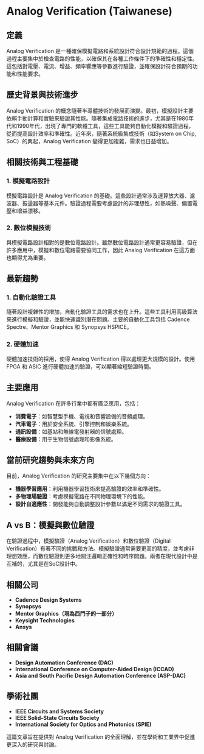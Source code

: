 # Analog Verification (Taiwanese)

## 定義

Analog Verification 是一種確保模擬電路和系統設計符合設計規範的過程。這個過程主要集中於檢查電路的性能，以確保其在各種工作條件下的準確性和穩定性。這包括對電壓、電流、增益、頻率響應等參數進行驗證，並確保設計符合預期的功能和性能要求。

## 歷史背景與技術進步

Analog Verification 的概念隨著半導體技術的發展而演變。最初，模擬設計主要依賴手動計算和實驗來驗證其性能。隨著集成電路技術的進步，尤其是在1980年代和1990年代，出現了專門的軟體工具，這些工具能夠自動化模擬和驗證過程，從而提高設計效率和準確性。近年來，隨著系統級集成技術（如System on Chip, SoC）的興起，Analog Verification 變得更加複雜，需求也日益增加。

## 相關技術與工程基礎

### 1. 模擬電路設計

模擬電路設計是 Analog Verification 的基礎。這些設計通常涉及運算放大器、濾波器、振盪器等基本元件。驗證過程需要考慮設計的非理想性，如熱噪聲、偏置電壓和增益漂移。

### 2. 數位模擬技術

與模擬電路設計相對的是數位電路設計。雖然數位電路設計通常更容易驗證，但在許多應用中，模擬和數位電路需要協同工作，因此 Analog Verification 在這方面也顯得尤為重要。

## 最新趨勢

### 1. 自動化驗證工具

隨著設計複雜性的增加，自動化驗證工具的需求也在上升。這些工具利用高級算法來進行模擬和驗證，並能快速識別潛在問題。主要的自動化工具包括 Cadence Spectre、Mentor Graphics 和 Synopsys HSPICE。

### 2. 硬體加速

硬體加速技術的採用，使得 Analog Verification 得以處理更大規模的設計。使用 FPGA 和 ASIC 進行硬體加速的驗證，可以顯著縮短驗證時間。

## 主要應用

Analog Verification 在許多行業中都有廣泛應用，包括：

- **消費電子**：如智慧型手機、電視和音響設備的音頻處理。
- **汽車電子**：用於安全系統、引擎控制和娛樂系統。
- **通訊設備**：如基站和無線電發射器的信號處理。
- **醫療設備**：用于生物信號處理和影像系統。

## 當前研究趨勢與未來方向

目前，Analog Verification 的研究主要集中在以下幾個方向：

- **機器學習應用**：利用機器學習技術來提高驗證的效率和準確性。
- **多物理場驗證**：考慮模擬電路在不同物理環境下的性能。
- **設計自適應性**：開發能夠自動調整設計參數以滿足不同需求的驗證工具。

## A vs B：模擬與數位驗證

在驗證過程中，模擬驗證（Analog Verification）和數位驗證（Digital Verification）有著不同的挑戰和方法。模擬驗證通常需要更高的精度，並考慮非理想效應，而數位驗證則更多地關注邏輯正確性和時序問題。兩者在現代設計中是互補的，尤其是在SoC設計中。

## 相關公司

- **Cadence Design Systems**
- **Synopsys**
- **Mentor Graphics（現為西門子的一部分）**
- **Keysight Technologies**
- **Ansys**

## 相關會議

- **Design Automation Conference (DAC)**
- **International Conference on Computer-Aided Design (ICCAD)**
- **Asia and South Pacific Design Automation Conference (ASP-DAC)**

## 學術社團

- **IEEE Circuits and Systems Society**
- **IEEE Solid-State Circuits Society**
- **International Society for Optics and Photonics (SPIE)**

這篇文章旨在提供對 Analog Verification 的全面理解，並在學術和工業界中促進更深入的研究與討論。